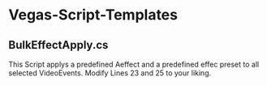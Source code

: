 # Vegas-Script-Templates

## BulkEffectApply.cs
This Script applys a predefined Aeffect and a predefined effec preset to all selected VideoEvents.
Modify Lines 23 and 25 to your liking.
